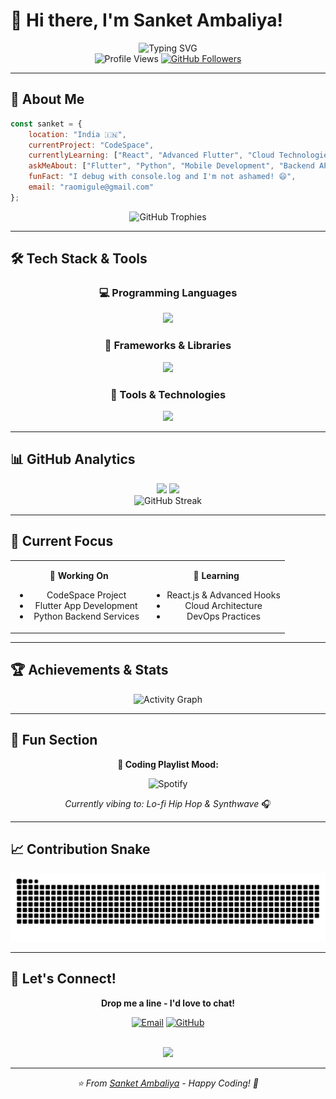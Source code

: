 # 👋 Hi there, I'm Sanket Ambaliya!

<div align="center">
  <img src="https://readme-typing-svg.herokuapp.com?font=Fira+Code&pause=1000&color=00D9FF&center=true&vCenter=true&width=435&lines=Full-Stack+App+Developer;Flutter+%26+Python+Enthusiast;Always+Learning+New+Things;Building+Amazing+Apps!" alt="Typing SVG" />
</div>

<div align="center">
  <img src="https://komarev.com/ghpvc/?username=sanket92011&label=Profile%20views&color=0e75b6&style=for-the-badge" alt="Profile Views" />
  <a href="https://github.com/sanket92011?tab=followers">
    <img src="https://img.shields.io/github/followers/sanket92011?label=Followers&style=for-the-badge&color=blue" alt="GitHub Followers" />
  </a>
</div>

---

## 🚀 About Me

```javascript
const sanket = {
    location: "India 🇮🇳",
    currentProject: "CodeSpace",
    currentlyLearning: ["React", "Advanced Flutter", "Cloud Technologies"],
    askMeAbout: ["Flutter", "Python", "Mobile Development", "Backend APIs"],
    funFact: "I debug with console.log and I'm not ashamed! 😄",
    email: "raomigule@gmail.com"
};
```

<div align="center">
  <img src="https://github-profile-trophy.vercel.app/?username=sanket92011&theme=discord&no-frame=true&no-bg=true&margin-w=4&row=1" alt="GitHub Trophies" />
</div>

---

## 🛠️ Tech Stack & Tools

<div align="center">

### 💻 Programming Languages
<img src="https://skillicons.dev/icons?i=python,java,cpp,c,dart,js,html,css" />

### 🚀 Frameworks & Libraries  
<img src="https://skillicons.dev/icons?i=flutter,react,firebase" />

### 🔧 Tools & Technologies
<img src="https://skillicons.dev/icons?i=git,linux,sqlite,vscode" />

</div>

---

## 📊 GitHub Analytics

<div align="center">
  <img height="180em" src="https://github-readme-stats.vercel.app/api?username=sanket92011&show_icons=true&theme=tokyonight&include_all_commits=true&count_private=true"/>
  <img height="180em" src="https://github-readme-stats.vercel.app/api/top-langs/?username=sanket92011&layout=compact&langs_count=8&theme=tokyonight"/>
</div>

<div align="center">
  <img src="https://github-readme-streak-stats.herokuapp.com/?user=sanket92011&theme=tokyonight" alt="GitHub Streak" />
</div>

---

## 🎯 Current Focus

<table align="center">
<tr>
<td align="center" width="50%">

**🔭 Working On**
- CodeSpace Project
- Flutter App Development
- Python Backend Services

</td>
<td align="center" width="50%">

**🌱 Learning**
- React.js & Advanced Hooks
- Cloud Architecture
- DevOps Practices

</td>
</tr>
</table>

---

## 🏆 Achievements & Stats

<div align="center">
  <img src="https://github-readme-activity-graph.vercel.app/graph?username=sanket92011&theme=tokyo-night&bg_color=0D1117&color=00D9FF&line=00D9FF&point=FFFFFF&area=true&hide_border=true" alt="Activity Graph" />
</div>

---

## 🎨 Fun Section

<div align="center">
  
  **🎵 Coding Playlist Mood:**
  
  ![Spotify](https://img.shields.io/badge/Spotify-1ED760?style=for-the-badge&logo=spotify&logoColor=white)
  
  *Currently vibing to: Lo-fi Hip Hop & Synthwave* 🎧
  
</div>

---

## 📈 Contribution Snake

<div align="center">
  <img src="https://raw.githubusercontent.com/platane/snk/output/github-contribution-grid-snake-dark.svg" alt="Snake animation" />
</div>

---

## 💬 Let's Connect!

<div align="center">
  
  **Drop me a line - I'd love to chat!** 
  
  [![Email](https://img.shields.io/badge/Email-D14836?style=for-the-badge&logo=gmail&logoColor=white)](mailto:raomigule@gmail.com)
  [![GitHub](https://img.shields.io/badge/GitHub-100000?style=for-the-badge&logo=github&logoColor=white)](https://github.com/sanket92011)
  
  <br/>
  
  <img src="https://capsule-render.vercel.app/api?type=waving&color=gradient&height=100&section=footer&text=Thanks%20for%20visiting!&fontSize=16&fontColor=ffffff&animation=twinkling" />
  
</div>

---

<div align="center">
  <i>⭐️ From <a href="https://github.com/sanket92011">Sanket Ambaliya</a> - Happy Coding! 🚀</i>
</div>
